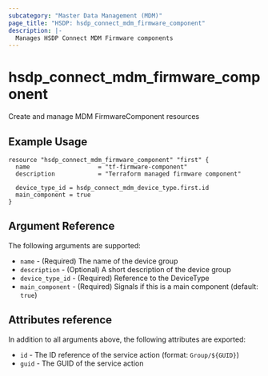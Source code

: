 ```yaml
---
subcategory: "Master Data Management (MDM)"
page_title: "HSDP: hsdp_connect_mdm_firmware_component"
description: |-
  Manages HSDP Connect MDM Firmware components
---
```


# hsdp_connect_mdm_firmware_component

Create and manage MDM FirmwareComponent resources

## Example Usage

```hcl
resource "hsdp_connect_mdm_firmware_component" "first" {
  name                   = "tf-firmware-component"
  description            = "Terraform managed firmware component"
  
  device_type_id = hsdp_connect_mdm_device_type.first.id
  main_component = true
}
```

## Argument Reference

The following arguments are supported:

* `name` - (Required) The name of the device group
* `description` - (Optional) A short description of the device group
* `device_type_id` - (Required) Reference to the DeviceType
* `main_component` - (Required) Signals if this is a main component (default: `true`)

## Attributes reference

In addition to all arguments above, the following attributes are exported:

* `id` - The ID reference of the service action (format: `Group/${GUID}`)
* `guid` - The GUID of the service action
